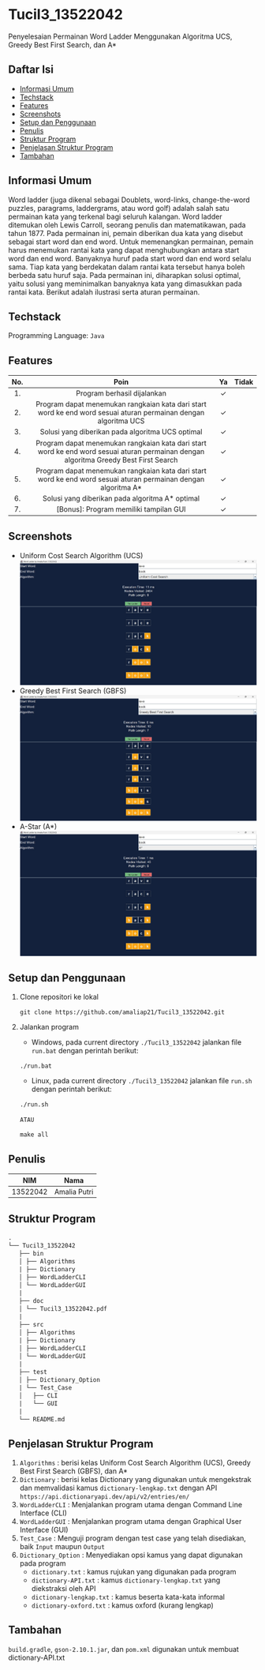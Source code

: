 # Tucil3_13522042

Penyelesaian Permainan Word Ladder Menggunakan Algoritma UCS, Greedy Best First Search, dan A\*

## Daftar Isi

- [Informasi Umum](#informasi-umum)
- [Techstack](#techstack)
- [Features](#features)
- [Screenshots](#screenshots)
- [Setup dan Penggunaan](#setup-dan-penggunaan)
- [Penulis](#penulis)
- [Struktur Program](#struktur-program)
- [Penjelasan Struktur Program](#penjelasan-struktur-program)
- [Tambahan](#tambahan)

## Informasi Umum

Word ladder (juga dikenal sebagai Doublets, word-links, change-the-word puzzles, paragrams, laddergrams, atau word golf) adalah salah satu permainan kata yang terkenal bagi seluruh kalangan. Word ladder ditemukan oleh Lewis Carroll, seorang penulis dan matematikawan, pada tahun 1877. Pada permainan ini, pemain diberikan dua kata yang disebut sebagai start word dan end word. Untuk memenangkan permainan, pemain harus menemukan rantai kata yang dapat menghubungkan antara start word dan end word. Banyaknya huruf pada start word dan end word selalu sama. Tiap kata yang berdekatan dalam rantai kata tersebut hanya boleh berbeda satu huruf saja. Pada permainan ini, diharapkan solusi optimal, yaitu solusi yang meminimalkan banyaknya kata yang dimasukkan pada rantai kata. Berikut adalah ilustrasi serta aturan permainan.

## Techstack

Programming Language: `Java`

## Features

| **No.** |                                                               **Poin**                                                               | **Ya** | **Tidak** |
| :-----: | :----------------------------------------------------------------------------------------------------------------------------------: | :----: | --------- |
|   1.    |                                                     Program berhasil dijalankan                                                      |   ✓    |           |
|   2.    |           Program dapat menemukan rangkaian kata dari start word ke end word sesuai aturan permainan dengan algoritma UCS            |   ✓    |           |
|   3.    |                                           Solusi yang diberikan pada algoritma UCS optimal                                           |   ✓    |           |
|   4.    | Program dapat menemukan rangkaian kata dari start word ke end word sesuai aturan permainan dengan algoritma Greedy Best First Search |   ✓    |           |
|   5.    |           Program dapat menemukan rangkaian kata dari start word ke end word sesuai aturan permainan dengan algoritma A\*            |   ✓    |           |
|   6.    |                                           Solusi yang diberikan pada algoritma A\* optimal                                           |   ✓    |           |
|   7.    |                                                [Bonus]: Program memiliki tampilan GUI                                                |   ✓    |           |

## Screenshots

- Uniform Cost Search Algorithm (UCS)
  ![Uniform Cost Search Algorithm (UCS)](./test/Test_Case/GUI/1-ucs.jpg)
- Greedy Best First Search (GBFS)
  ![Greedy Best First Search (GBFS)](./test/Test_Case/GUI/1-gbfs.jpg)
- A-Star (A*)
  ![A-Star (A*)](./test/Test_Case/GUI/1-astar.jpg)

## Setup dan Penggunaan

1. Clone repositori ke lokal

   ```
   git clone https://github.com/amaliap21/Tucil3_13522042.git
   ```

2. Jalankan program

   - Windows, pada current directory `./Tucil3_13522042` jalankan file `run.bat` dengan perintah berikut:

   ```
   ./run.bat
   ```

   - Linux, pada current directory `./Tucil3_13522042` jalankan file `run.sh` dengan perintah berikut:

   ```
   ./run.sh
   ```

   `ATAU`

   ```
   make all
   ```

## Penulis

| **NIM**  |   **Nama**   |
| :------: | :----------: |
| 13522042 | Amalia Putri |

## Struktur Program

```
.
└── Tucil3_13522042
   ├── bin
   │ ├── Algorithms
   | ├── Dictionary
   │ ├── WordLadderCLI
   │ └── WordLadderGUI
   |
   ├── doc
   │ └── Tucil3_13522042.pdf
   |
   ├── src
   │ ├── Algorithms
   | ├── Dictionary
   │ ├── WordLadderCLI
   │ └── WordLadderGUI
   |
   ├── test
   │ ├── Dictionary_Option
   | └── Test_Case
   │   ├── CLI
   |   └── GUI
   |
   └── README.md
```

## Penjelasan Struktur Program

1. `Algorithms` : berisi kelas Uniform Cost Search Algorithm (UCS), Greedy Best First Search (GBFS), dan A\*
2. `Dictionary` : berisi kelas Dictionary yang digunakan untuk mengekstrak dan memvalidasi kamus `dictionary-lengkap.txt` dengan API `https://api.dictionaryapi.dev/api/v2/entries/en/`
3. `WordLadderCLI` : Menjalankan program utama dengan Command Line Interface (CLI)
4. `WordLadderGUI` : Menjalankan program utama dengan Graphical User Interface (GUI)
5. `Test_Case` : Menguji program dengan test case yang telah disediakan, baik `Input` maupun `Output`
6. `Dictionary_Option` : Menyediakan opsi kamus yang dapat digunakan pada program
   - `dictionary.txt` : kamus rujukan yang digunakan pada program
   - `dictionary-API.txt` : kamus `dictionary-lengkap.txt` yang diekstraksi oleh API
   - `dictionary-lengkap.txt` : kamus beserta kata-kata informal
   - `dictionary-oxford.txt` : kamus oxford (kurang lengkap)

## Tambahan

`build.gradle`, `gson-2.10.1.jar`, dan `pom.xml` digunakan untuk membuat dictionary-API.txt
